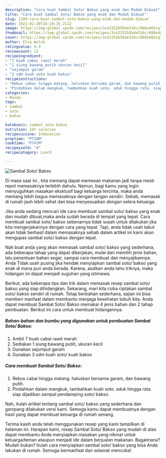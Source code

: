 ```yaml
---
description: "Cara buat Sambal Soto/ Bakso yang enak dan Mudah Dibuat"
title: "Cara buat Sambal Soto/ Bakso yang enak dan Mudah Dibuat"
slug: 1109-cara-buat-sambal-soto-bakso-yang-enak-dan-mudah-dibuat
date: 2021-01-20T16:19:35.211Z
image: https://img-global.cpcdn.com/recipes/3ce2252b5bde516c/680x482cq70/sambal-soto-bakso-foto-resep-utama.jpg
thumbnail: https://img-global.cpcdn.com/recipes/3ce2252b5bde516c/680x482cq70/sambal-soto-bakso-foto-resep-utama.jpg
cover: https://img-global.cpcdn.com/recipes/3ce2252b5bde516c/680x482cq70/sambal-soto-bakso-foto-resep-utama.jpg
author: Elva Walsh
ratingvalue: 4.9
reviewcount: 12
recipeingredient:
- "7 buah cabai rawit merah"
- "1 siung bawang putih ukuran kecil"
- "sejumput garam"
- "3 sdm kuah soto kuah bakso"
recipeinstructions:
- "Rebus cabai hingga matang. haluskan bersama garam, dan bawang putih."
- "Pindahkan dalam mangkuk, tambahkan kuah soto. aduk hingga rata. siap dijadikan sampal pendamping soto/ bakso."
categories:
- Resep
tags:
- sambal
- soto
- bakso

katakunci: sambal soto bakso 
nutrition: 247 calories
recipecuisine: Indonesian
preptime: "PT28M"
cooktime: "PT47M"
recipeyield: "4"
recipecategory: Lunch

---
```



![Sambal Soto/ Bakso](https://img-global.cpcdn.com/recipes/3ce2252b5bde516c/680x482cq70/sambal-soto-bakso-foto-resep-utama.jpg)

Di masa  saat ini , kita memang dapat memesan makanan jadi tanpa mesti repot memasaknya terlebih dahulu. Namun, bagi kamu yang ingin menyuguhkan masakan eksklusif bagi keluarga tercinta, maka anda memang lebih bagus memasaknya dengan tangan sendiri. Sebab, memasak di rumah jauh lebih sehat dan bisa menyesuaikan dengan selera keluarga.

Jika anda sedang mencari ide cara membuat sambal soto/ bakso yang enak dan mudah dibuat,maka anda sudah berada di tempat yang tepat. Cara membuat sambal soto/ bakso  sebenarnya tidak susah untuk dilakukan jika kita mengerjakannya dengan cara yang tepat. Tapi, anda tidak usah takut akan tidak berhasil dalam memasaknya 
sebab dalam artikel ini kami akan mengupas sambal soto/ bakso dengan tepat.  



Nah buat anda yang akan memasak sambal soto/ bakso yang sederhana, ada beberapa tahap yang dapat dikerjakan, mulai dari memilih jenis bahan, lalu penentuan bahan segar, sampai cara membuat dan menyajikannya. Anda Tidak usah pusing jika hendak menyiapkan sambal soto/ bakso yang enak di mana pun anda berada. Karena, asalkan anda  tahu triknya, maka hidangan ini dapat menjadi suguhan yang istimewa.

Berikut, ada beberapa tips dan trik dalam memasak resep sambal soto/ bakso yang siap dihidangkan. Sekarang, mari kita coba ciptakan sambal soto/ bakso sendiri di rumah. Tetap berbahan sederhana, sajian ini bisa memberi manfaat dalam membantu menjaga kesehatan tubuh kita. Anda dapat membuat Sambal Soto/ Bakso memakai 4 jenis bahan dan 2 tahap pembuatan. Berikut ini cara untuk membuat hidangannya.

<!--inarticleads1-->

##### Bahan-bahan dan bumbu yang digunakan untuk pembuatan Sambal Soto/ Bakso:

1. Ambil 7 buah cabai rawit merah
1. Sediakan 1 siung bawang putih, ukuran kecil
1. Gunakan sejumput garam
1. Gunakan 3 sdm kuah soto/ kuah bakso




<!--inarticleads2-->

##### Cara membuat Sambal Soto/ Bakso:

1. Rebus cabai hingga matang. haluskan bersama garam, dan bawang putih.
1. Pindahkan dalam mangkuk, tambahkan kuah soto. aduk hingga rata. siap dijadikan sampal pendamping soto/ bakso.




Nah, itulah artikel tentang  sambal soto/ bakso  yang sederhana dan gampang dilakukan versi kami. Semoga kamu dapat membuatnya dengan hasil yang dapat membuat keluarga di rumah senang. 

Terima kasih anda telah menggunakan resep yang kami tampilkan di halaman ini. Harapan kami, resep  Sambal Soto/ Bakso yang mudah di atas dapat membantu Anda menyiapkan masakan yang nikmat untuk keluarga/teman ataupun menjadi ide dalam berjualan makanan. Bagaimana? Mudah bukan? Itulah cara menyiapkan sambal soto/ bakso yang bisa Anda lakukan di rumah. Semoga bermanfaat dan selamat mencoba!

